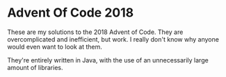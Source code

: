 # Advent Of Code 2018
These are my solutions to the 2018 Advent of Code. They are overcomplicated and inefficient, but work. I really don't know why anyone would even want to look at them.

They're entirely written in Java, with the use of an unnecessarily large amount of libraries.